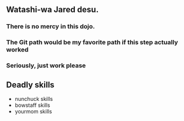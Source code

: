 ## Watashi-wa Jared desu.
### There is no mercy in this dojo.
### The Git path would be my favorite path if this step actually worked
### Seriously, just work please

## Deadly skills
* nunchuck skills
* bowstaff skills
* yourmom skills
